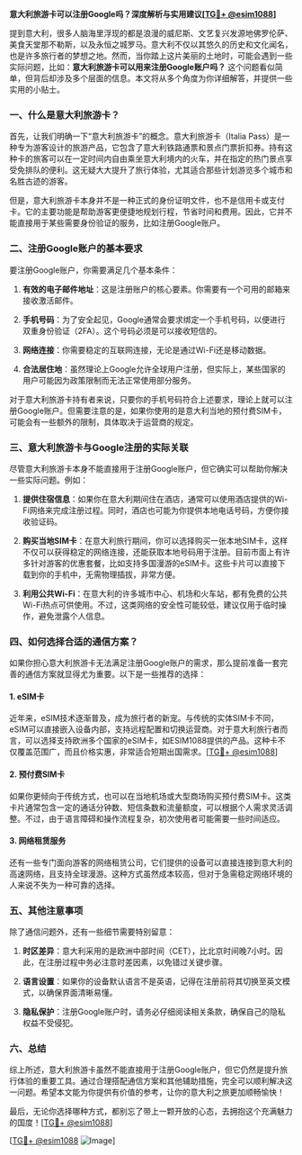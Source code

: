 **意大利旅游卡可以注册Google吗？深度解析与实用建议[[TG💪+ @esim1088](https://t.me/s/esim1088)]**

提到意大利，很多人脑海里浮现的都是浪漫的威尼斯、文艺复兴发源地佛罗伦萨、美食天堂那不勒斯，以及永恒之城罗马。意大利不仅以其悠久的历史和文化闻名，也是许多旅行者的梦想之地。然而，当你踏上这片美丽的土地时，可能会遇到一些实际问题，比如：**意大利旅游卡可以用来注册Google账户吗？** 这个问题看似简单，但背后却涉及多个层面的信息。本文将从多个角度为你详细解答，并提供一些实用的小贴士。

### 一、什么是意大利旅游卡？

首先，让我们明确一下“意大利旅游卡”的概念。意大利旅游卡（Italia Pass）是一种专为游客设计的旅游产品，它包含了意大利铁路通票和景点门票折扣券。持有这种卡的旅客可以在一定时间内自由乘坐意大利境内的火车，并在指定的热门景点享受免排队的便利。这无疑大大提升了旅行体验，尤其适合那些计划游览多个城市和名胜古迹的游客。

但是，意大利旅游卡本身并不是一种正式的身份证明文件，也不是信用卡或支付卡。它的主要功能是帮助游客更便捷地规划行程，节省时间和费用。因此，它并不能直接用于某些需要身份验证的服务，比如注册Google账户。

### 二、注册Google账户的基本要求

要注册Google账户，你需要满足几个基本条件：

1. **有效的电子邮件地址**：这是注册账户的核心要素。你需要有一个可用的邮箱来接收激活邮件。
   
2. **手机号码**：为了安全起见，Google通常会要求绑定一个手机号码，以便进行双重身份验证（2FA）。这个号码必须是可以接收短信的。

3. **网络连接**：你需要稳定的互联网连接，无论是通过Wi-Fi还是移动数据。

4. **合法居住地**：虽然理论上Google允许全球用户注册，但实际上，某些国家的用户可能因为政策限制而无法正常使用部分服务。

对于意大利旅游卡持有者来说，只要你的手机号码符合上述要求，理论上就可以注册Google账户。但需要注意的是，如果你使用的是意大利当地的预付费SIM卡，可能会有一些额外的限制，具体取决于运营商的规定。

### 三、意大利旅游卡与Google注册的实际关联

尽管意大利旅游卡本身不能直接用于注册Google账户，但它确实可以帮助你解决一些实际问题。例如：

1. **提供住宿信息**：如果你在意大利期间住在酒店，通常可以使用酒店提供的Wi-Fi网络来完成注册过程。同时，酒店也可能为你提供本地电话号码，方便你接收验证码。

2. **购买当地SIM卡**：在意大利旅行期间，你可以选择购买一张本地SIM卡，这样不仅可以获得稳定的网络连接，还能获取本地号码用于注册。目前市面上有许多针对游客的优惠套餐，比如支持多国漫游的eSIM卡。这些卡片可以直接下载到你的手机中，无需物理插拔，非常方便。

3. **利用公共Wi-Fi**：在意大利的许多城市中心、机场和火车站，都有免费的公共Wi-Fi热点可供使用。不过，这类网络的安全性可能较低，建议仅用于临时操作，避免泄露个人信息。

### 四、如何选择合适的通信方案？

如果你担心意大利旅游卡无法满足注册Google账户的需求，那么提前准备一套完善的通信方案就显得尤为重要。以下是一些推荐的选择：

#### 1. eSIM卡
近年来，eSIM技术逐渐普及，成为旅行者的新宠。与传统的实体SIM卡不同，eSIM可以直接嵌入设备内部，支持远程配置和切换运营商。对于意大利旅行者而言，可以选择支持欧洲多个国家的eSIM卡，如ESIM1088提供的产品。这种卡不仅覆盖范围广，而且价格实惠，非常适合短期出国需求。[[TG💪+ @esim1088](https://t.me/s/esim1088)]

#### 2. 预付费SIM卡
如果你更倾向于传统方式，也可以在当地机场或大型商场购买预付费SIM卡。这类卡片通常包含一定的通话分钟数、短信条数和流量额度，可以根据个人需求灵活调整。不过，由于语言障碍和操作流程复杂，初次使用者可能需要一些时间适应。

#### 3. 网络租赁服务
还有一些专门面向游客的网络租赁公司，它们提供的设备可以直接连接到意大利的高速网络，且支持全球漫游。这种方式虽然成本较高，但对于急需稳定网络环境的人来说不失为一种可靠的选择。

### 五、其他注意事项

除了通信问题外，还有一些细节需要特别留意：

1. **时区差异**：意大利采用的是欧洲中部时间（CET），比北京时间晚7小时。因此，在注册过程中务必注意时差因素，以免错过关键步骤。

2. **语言设置**：如果你的设备默认语言不是英语，记得在注册前将其切换至英文模式，以确保界面清晰易懂。

3. **隐私保护**：注册Google账户时，请务必仔细阅读相关条款，确保自己的隐私权益不受侵犯。

### 六、总结

综上所述，意大利旅游卡虽然不能直接用于注册Google账户，但它仍然是提升旅行体验的重要工具。通过合理搭配通信方案和其他辅助措施，完全可以顺利解决这一问题。希望本文能为你提供有价值的参考，让你的意大利之旅更加顺畅愉快！

最后，无论你选择哪种方式，都别忘了带上一颗开放的心态，去拥抱这个充满魅力的国度！[[TG💪+ @esim1088](https://t.me/s/esim1088)] 

[[TG💪+ @esim1088](https://t.me/s/esim1088) ![Image](https://i.postimg.cc/4NQfJmqS/Snipaste-2025-05-13-00-14-12.png)]